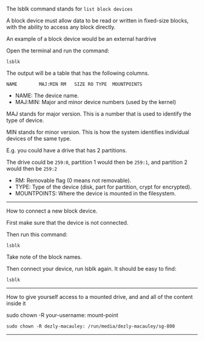 The lsblk command stands for `list block devices`

A block device must allow data to be read or written in fixed-size blocks, 
with the ability to access any block directly.

An example of a block device would be an external hardrive

Open the terminal and run the command:
```
lsblk
```

The output will be a table that has the following columns.

```
NAME        MAJ:MIN RM   SIZE RO TYPE  MOUNTPOINTS
```

- NAME: The device name.
- MAJ:MIN: Major and minor device numbers (used by the kernel)

MAJ stands for major version. This is a number that is used to identify the
type of device.

MIN stands for minor version. This is how the system identifies individual
devices of the same type.

E.g. you could have a drive that has 2 partitions.

The drive could be `259:0`, 
partition 1 would then be `259:1`, and partition 2 would then be `259:2`

- RM: Removable flag (0 means not removable).
- TYPE: Type of the device (disk, part for partition, crypt for encrypted).
- MOUNTPOINTS: Where the device is mounted in the filesystem.

_______________________________________________________________________________

How to connect a new block device.

First make sure that the device is not connected.

Then run this command:
```
lsblk
```

Take note of the block names.

Then connect your device, run lsblk again. It should be easy to find:

```
lsblk
```

_______________________________________________________________________________

How to give yourself access to a mounted drive, 
and and all of the content inside it

sudo chown -R your-username: mount-point

```
sudo chown -R dezly-macauley: /run/media/dezly-macauley/sg-800
```
_______________________________________________________________________________
